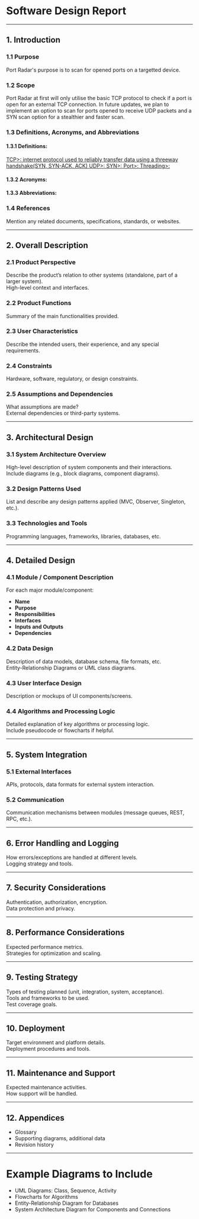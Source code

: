 # Software Design Report

---

## 1. Introduction

### 1.1 Purpose  
Port Radar's purpose is to scan for opened ports on a targetted device.

### 1.2 Scope  
Port Radar at first will only utilise the basic TCP protocol to check if a port is open for an external TCP connection.
In future updates, we plan to implement an option to scan for ports opened to receive UDP packets and a SYN scan option for a stealthier and faster scan.

### 1.3 Definitions, Acronyms, and Abbreviations  
#### 1.3.1 Definitions:
<ins>TCP<ins>>: internet protocol used to reliably transfer data using a threeway handshake(SYN, SYN-ACK, ACK)
<ins>UDP<ins>>:
<ins>SYN<ins>>:
<ins>Port<ins>>:
<ins>Threading<ins>>:

#### 1.3.2 Acronyms:

#### 1.3.3 Abbreviations:

### 1.4 References  
Mention any related documents, specifications, standards, or websites.

---

## 2. Overall Description

### 2.1 Product Perspective  
Describe the product’s relation to other systems (standalone, part of a larger system).  
High-level context and interfaces.

### 2.2 Product Functions  
Summary of the main functionalities provided.

### 2.3 User Characteristics  
Describe the intended users, their experience, and any special requirements.

### 2.4 Constraints  
Hardware, software, regulatory, or design constraints.

### 2.5 Assumptions and Dependencies  
What assumptions are made?  
External dependencies or third-party systems.

---

## 3. Architectural Design

### 3.1 System Architecture Overview  
High-level description of system components and their interactions.  
Include diagrams (e.g., block diagrams, component diagrams).

### 3.2 Design Patterns Used  
List and describe any design patterns applied (MVC, Observer, Singleton, etc.).

### 3.3 Technologies and Tools  
Programming languages, frameworks, libraries, databases, etc.

---

## 4. Detailed Design

### 4.1 Module / Component Description  
For each major module/component:

- **Name**  
- **Purpose**  
- **Responsibilities**  
- **Interfaces**  
- **Inputs and Outputs**  
- **Dependencies**

### 4.2 Data Design  
Description of data models, database schema, file formats, etc.  
Entity-Relationship Diagrams or UML class diagrams.

### 4.3 User Interface Design  
Description or mockups of UI components/screens.

### 4.4 Algorithms and Processing Logic  
Detailed explanation of key algorithms or processing logic.  
Include pseudocode or flowcharts if helpful.

---

## 5. System Integration

### 5.1 External Interfaces  
APIs, protocols, data formats for external system interaction.

### 5.2 Communication  
Communication mechanisms between modules (message queues, REST, RPC, etc.).

---

## 6. Error Handling and Logging

How errors/exceptions are handled at different levels.  
Logging strategy and tools.

---

## 7. Security Considerations

Authentication, authorization, encryption.  
Data protection and privacy.

---

## 8. Performance Considerations

Expected performance metrics.  
Strategies for optimization and scaling.

---

## 9. Testing Strategy

Types of testing planned (unit, integration, system, acceptance).  
Tools and frameworks to be used.  
Test coverage goals.

---

## 10. Deployment

Target environment and platform details.  
Deployment procedures and tools.

---

## 11. Maintenance and Support

Expected maintenance activities.  
How support will be handled.

---

## 12. Appendices

- Glossary  
- Supporting diagrams, additional data  
- Revision history

---

# Example Diagrams to Include

- UML Diagrams: Class, Sequence, Activity  
- Flowcharts for Algorithms  
- Entity-Relationship Diagram for Databases  
- System Architecture Diagram for Components and Connections
